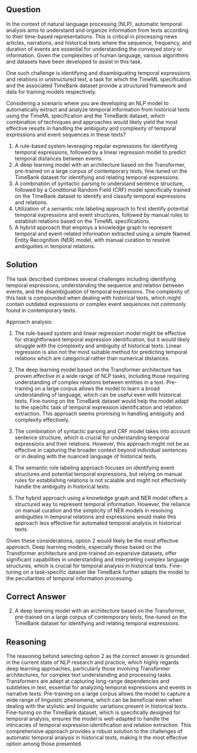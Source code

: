 ## Question
In the context of natural language processing (NLP), automatic temporal analysis aims to understand and organize information from texts according to their time-based representations. This is critical in processing news articles, narrations, and historical texts where the sequence, frequency, and duration of events are essential for understanding the conveyed story or information. Given the complexities of human language, various algorithms and datasets have been developed to assist in this task.

One such challenge is identifying and disambiguating temporal expressions and relations in unstructured text, a task for which the TimeML specification and the associated TimeBank dataset provide a structured framework and data for training models respectively.

Considering a scenario where you are developing an NLP model to automatically extract and analyze temporal information from historical texts using the TimeML specification and the TimeBank dataset, which combination of techniques and approaches would likely yield the most effective results in handling the ambiguity and complexity of temporal expressions and event sequences in these texts?

1. A rule-based system leveraging regular expressions for identifying temporal expressions, followed by a linear regression model to predict temporal distances between events.
2. A deep learning model with an architecture based on the Transformer, pre-trained on a large corpus of contemporary texts, fine-tuned on the TimeBank dataset for identifying and relating temporal expressions.
3. A combination of syntactic parsing to understand sentence structure, followed by a Conditional Random Field (CRF) model specifically trained on the TimeBank dataset to identify and classify temporal expressions and relations.
4. Utilization of a semantic role labeling approach to first identify potential temporal expressions and event structures, followed by manual rules to establish relations based on the TimeML specifications.
5. A hybrid approach that employs a knowledge graph to represent temporal and event-related information extracted using a simple Named Entity Recognition (NER) model, with manual curation to resolve ambiguities in temporal relations.

## Solution

The task described combines several challenges including identifying temporal expressions, understanding the sequence and relation between events, and the disambiguation of temporal expressions. The complexity of this task is compounded when dealing with historical texts, which might contain outdated expressions or complex event sequences not commonly found in contemporary texts.

Approach analysis:

1. The rule-based system and linear regression model might be effective for straightforward temporal expression identification, but it would likely struggle with the complexity and ambiguity of historical texts. Linear regression is also not the most suitable method for predicting temporal relations which are categorical rather than numerical distances.

2. The deep learning model based on the Transformer architecture has proven effective in a wide range of NLP tasks, including those requiring understanding of complex relations between entities in a text. Pre-training on a large corpus allows the model to learn a broad understanding of language, which can be useful even with historical texts. Fine-tuning on the TimeBank dataset would help the model adapt to the specific task of temporal expression identification and relation extraction. This approach seems promising in handling ambiguity and complexity effectively.

3. The combination of syntactic parsing and CRF model takes into account sentence structure, which is crucial for understanding temporal expressions and their relations. However, this approach might not be as effective in capturing the broader context beyond individual sentences or in dealing with the nuanced language of historical texts.

4. The semantic role labeling approach focuses on identifying event structures and potential temporal expressions, but relying on manual rules for establishing relations is not scalable and might not effectively handle the ambiguity in historical texts.

5. The hybrid approach using a knowledge graph and NER model offers a structured way to represent temporal information. However, the reliance on manual curation and the simplicity of NER models in resolving ambiguities in temporal relations and expressions would make this approach less effective for automated temporal analysis in historical texts.

Given these considerations, option 2 would likely be the most effective approach. Deep learning models, especially those based on the Transformer architecture and pre-trained on expansive datasets, offer significant capabilities in understanding and interpreting complex language structures, which is crucial for temporal analysis in historical texts. Fine-tuning on a task-specific dataset like TimeBank further adapts the model to the peculiarities of temporal information processing.

## Correct Answer

2. A deep learning model with an architecture based on the Transformer, pre-trained on a large corpus of contemporary texts, fine-tuned on the TimeBank dataset for identifying and relating temporal expressions.

## Reasoning

The reasoning behind selecting option 2 as the correct answer is grounded in the current state of NLP research and practice, which highly regards deep learning approaches, particularly those involving Transformer architectures, for complex text understanding and processing tasks. Transformers are adept at capturing long-range dependencies and subtleties in text, essential for analyzing temporal expressions and events in narrative texts. Pre-training on a large corpus allows the model to capture a wide range of linguistic phenomena, which can be beneficial even when dealing with the stylistic and linguistic variations present in historical texts. Fine-tuning on the TimeBank dataset, which is specifically designed for temporal analysis, ensures the model is well-adapted to handle the intricacies of temporal expression identification and relation extraction. This comprehensive approach provides a robust solution to the challenges of automatic temporal analysis in historical texts, making it the most effective option among those presented.